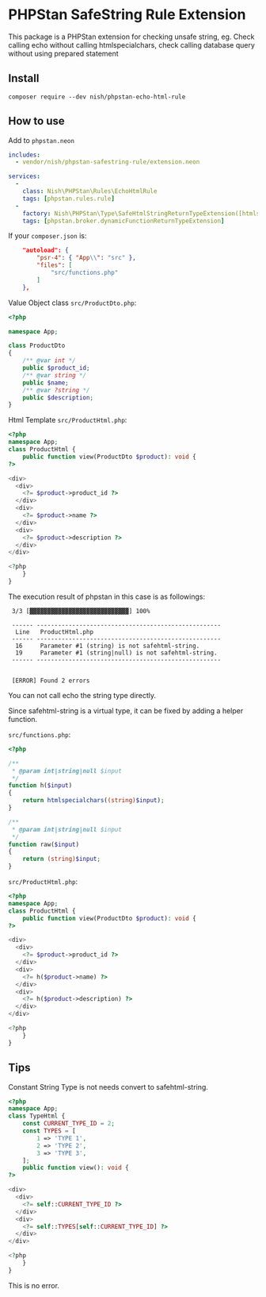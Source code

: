 # PHPStan SafeString Rule Extension

This package is a PHPStan extension for checking unsafe string, eg. Check calling echo without calling htmlspecialchars,  check calling database query without using prepared statement

## Install

```
composer require --dev nish/phpstan-echo-html-rule
```



## How to use

Add to `phpstan.neon`

```yaml
includes:
  - vendor/nish/phpstan-safestring-rule/extension.neon

services:
  -
    class: Nish\PHPStan\Rules\EchoHtmlRule
    tags: [phpstan.rules.rule]
  -
    factory: Nish\PHPStan\Type\SafeHtmlStringReturnTypeExtension([htmlspecialchars, h, raw])
    tags: [phpstan.broker.dynamicFunctionReturnTypeExtension]
```

If your `composer.json` is:

```json
    "autoload": {
        "psr-4": { "App\\": "src" },
        "files": [
            "src/functions.php"
        ]
    },
```

Value Object class `src/ProductDto.php`:

```php
<?php

namespace App;

class ProductDto
{
    /** @var int */
    public $product_id;
    /** @var string */
    public $name;
    /** @var ?string */
    public $description;
}
```

Html Template `src/ProductHtml.php`:

```php
<?php
namespace App;
class ProductHtml {
    public function view(ProductDto $product): void {
?>

<div>
  <div>
    <?= $product->product_id ?>
  </div>
  <div>
    <?= $product->name ?>
  </div>
  <div>
    <?= $product->description ?>
  </div>
</div>

<?php
    }
}
```

The execution result of phpstan in this case is as followings:

```
 3/3 [▓▓▓▓▓▓▓▓▓▓▓▓▓▓▓▓▓▓▓▓▓▓▓▓▓▓▓▓] 100%

 ------ ---------------------------------------------------- 
  Line   ProductHtml.php                                     
 ------ ---------------------------------------------------- 
  16     Parameter #1 (string) is not safehtml-string.       
  19     Parameter #1 (string|null) is not safehtml-string.  
 ------ ---------------------------------------------------- 

                                                                                
 [ERROR] Found 2 errors
```

You can not call echo the string type directly.

Since safehtml-string is a virtual type, it can be fixed by adding a helper function.

`src/functions.php`:

```php
<?php

/**
 * @param int|string|null $input
 */
function h($input)
{
    return htmlspecialchars((string)$input);
}

/**
 * @param int|string|null $input
 */
function raw($input)
{
    return (string)$input;
}
```

`src/ProductHtml.php`:

```php
<?php
namespace App;
class ProductHtml {
    public function view(ProductDto $product): void {
?>

<div>
  <div>
    <?= $product->product_id ?>
  </div>
  <div>
    <?= h($product->name) ?>
  </div>
  <div>
    <?= h($product->description) ?>
  </div>
</div>

<?php
    }
}
```

## Tips

Constant String Type is not needs convert to safehtml-string.

```php
<?php
namespace App;
class TypeHtml {
    const CURRENT_TYPE_ID = 2;
    const TYPES = [
        1 => 'TYPE 1',
        2 => 'TYPE 2',
        3 => 'TYPE 3',
    ];
    public function view(): void {
?>

<div>
  <div>
    <?= self::CURRENT_TYPE_ID ?>
  </div>
  <div>
    <?= self::TYPES[self::CURRENT_TYPE_ID] ?>
  </div>
</div>

<?php
    }
}
```

This is no error.

